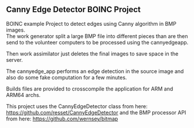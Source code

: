 ## Canny Edge Detector BOINC Project  
BOINC example Project to detect edges using Canny algorithm in BMP images.  
The work generator split a large BMP file into different pieces than are then send to the volunteer computers to be processed using the cannyedgeapp.  
  
Then work assimilator just deletes the final images to save space in the server.

The cannyedge_app performs an edge detection in the source image and also do some fake computation for a few minutes.

Builds files are provided to crosscompile the application for ARM and ARM64 archs.
  
This project uses the CannyEdgeDetector class from here: https://github.com/resset/CannyEdgeDetector and the BMP processor API from here: https://github.com/wernsey/bitmap
